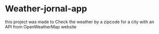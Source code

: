 # Weather-jornal-app
this project was made to Check the weather by a zipcode for a city with an API from OpenWeatherMap website
